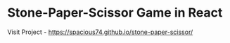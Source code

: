 # Stone-Paper-Scissor Game in React
Visit Project - https://spacious74.github.io/stone-paper-scissor/
